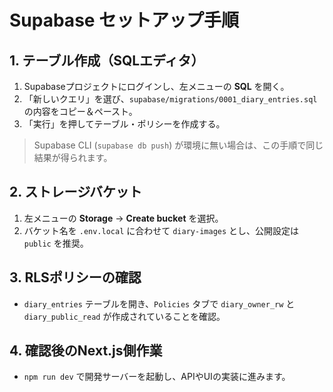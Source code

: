 # Supabase セットアップ手順

## 1. テーブル作成（SQLエディタ）
1. Supabaseプロジェクトにログインし、左メニューの **SQL** を開く。
2. 「新しいクエリ」を選び、`supabase/migrations/0001_diary_entries.sql` の内容をコピー＆ペースト。
3. 「実行」を押してテーブル・ポリシーを作成する。

> Supabase CLI (`supabase db push`) が環境に無い場合は、この手順で同じ結果が得られます。

## 2. ストレージバケット
1. 左メニューの **Storage** → **Create bucket** を選択。
2. バケット名を `.env.local` に合わせて `diary-images` とし、公開設定は `public` を推奨。

## 3. RLSポリシーの確認
- `diary_entries` テーブルを開き、`Policies` タブで `diary_owner_rw` と `diary_public_read` が作成されていることを確認。

## 4. 確認後のNext.js側作業
- `npm run dev` で開発サーバーを起動し、APIやUIの実装に進みます。
